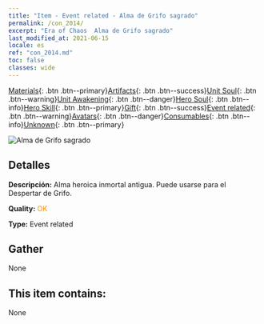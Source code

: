 ```yaml
---
title: "Item - Event related - Alma de Grifo sagrado"
permalink: /con_2014/
excerpt: "Era of Chaos  Alma de Grifo sagrado"
last_modified_at: 2021-06-15
locale: es
ref: "con_2014.md"
toc: false
classes: wide
---
```

 [Materials](/ItemsES/){: .btn .btn--primary}[Artifacts](/ItemsES/Artifacts/){: .btn .btn--success}[Unit Soul](/ItemsES/UnitSoul/){: .btn .btn--warning}[Unit Awakening](/ItemsES/UnitAwakening/){: .btn .btn--danger}[Hero Soul](/ItemsES/HeroSoul/){: .btn .btn--info}[Hero Skill](/ItemsES/HeroSkill/){: .btn .btn--primary}[Gift](/ItemsES/Gift/){: .btn .btn--success}[Event related](/ItemsES/Events/){: .btn .btn--warning}[Avatars](/ItemsES/Avatars/){: .btn .btn--danger}[Consumables](/ItemsES/Consumables/){: .btn .btn--info}[Unknown](/ItemsES/Unknown/){: .btn .btn--primary}

 ![Alma de Grifo sagrado](/images/t/juexing_103.jpg)

## Detalles
 **Descripción:** Alma heroica inmortal antigua. Puede usarse para el Despertar de Grifo.

 **Quality:** <span style="color: #FF8C00">OK</span>

 **Type:** Event related

## Gather

  None

## This item contains:

  None

